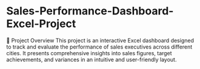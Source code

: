 # Sales-Performance-Dashboard-Excel-Project
📌 Project Overview
This project is an interactive Excel dashboard designed to track and evaluate the performance of sales executives across different cities. It presents comprehensive insights into sales figures, target achievements, and variances in an intuitive and user-friendly layout.
